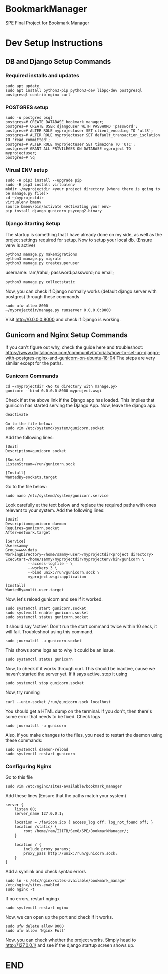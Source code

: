 # BookmarkManager
SPE Final Project for Bookmark Manager

# Dev Setup Instructions
## DB and Django Setup Commands
### Required installs and updates
```shell
sudo apt update
sudo apt install python3-pip python3-dev libpq-dev postgresql postgresql-contrib nginx curl
```
### POSTGRES setup
```shell
sudo -u postgres psql
postgres=# CREATE DATABASE bookmark_manager;
postgres=# CREATE USER djangouser WITH PASSWORD 'password';
postgres=# ALTER ROLE myprojectuser SET client_encoding TO 'utf8';
postgres=# ALTER ROLE myprojectuser SET default_transaction_isolation TO 'read committed';
postgres=# ALTER ROLE myprojectuser SET timezone TO 'UTC';
postgres=# GRANT ALL PRIVILEGES ON DATABASE myproject TO myprojectuser;
postgres=# \q
```
### Virual ENV setup
```shell
sudo -H pip3 install --upgrade pip
sudo -H pip3 install virtualenv
mkdir ~/myprojectdir <your project directory (where there is going to be manage.py file)>
cd ~/myprojectdir
virtualenv bmenv
source bmenv/bin/activate <Activating your env>
pip install django gunicorn psycopg2-binary
```
### Django Starting Setup
The startup is something that I have already done on my side, as well as the project settings required for setup. 
Now to setup your local db. (Ensure venv is active) 
```shell
python3 manage.py makemigrations
python3 manage.py migrate
python3 manage.py createsuperuser
```
username: ram/rahul; password:password; no email;

```shell
python3 manage.py collectstatic
```
Now, you can check if Django normally works (default django server with postgres) through these commands
```shell
sudo ufw allow 8000
~/myprojectdir/manage.py runserver 0.0.0.0:8000
```
Visit http://0.0.0.0:8000 and check if Django is working.

## Gunicorn and Nginx Setup Commands
If you can't figure out why, check the guide here and troubleshoot: https://www.digitalocean.com/community/tutorials/how-to-set-up-django-with-postgres-nginx-and-gunicorn-on-ubuntu-18-04
The steps are very similar except for the paths. 
### Gunicorn Commands
```shell
cd ~/myprojectdir <Go to directory with manage.py>
gunicorn --bind 0.0.0.0:8000 myproject.wsgi
```
Check if at the above link if the Django app has loaded. This implies that gunicorn has started serving the Django App. 
Now, leave the django app. 
```shell
deactivate
```
```shell
Go to the file below:
sudo vim /etc/systemd/system/gunicorn.socket
```
Add the following lines:
```text
[Unit]
Description=gunicorn socket

[Socket]
ListenStream=/run/gunicorn.sock

[Install]
WantedBy=sockets.target
```
Go to the file below:
```shell
sudo nano /etc/systemd/system/gunicorn.service
```
Look carefully at the text below and replace the required paths with ones relevant to your system.
Add the following lines:
```text
[Unit]
Description=gunicorn daemon
Requires=gunicorn.socket
After=network.target

[Service]
User=sammy
Group=www-data
WorkingDirectory=/home/sammy<user>/myprojectdir<project directory>
ExecStart=/home/sammy/myprojectdir/myprojectenv/bin/gunicorn \
          --access-logfile - \
          --workers 3 \
          --bind unix:/run/gunicorn.sock \
          myproject.wsgi:application

[Install]
WantedBy=multi-user.target
```
Now, let's reload gunicorn and see if it worked.
```shell
sudo systemctl start gunicorn.socket
sudo systemctl enable gunicorn.socket
sudo systemctl status gunicorn.socket
```
It should say 'active'. Don't run the start command twice within 10 secs, it will fail.
Troubleshoot using this command.
```shell
sudo journalctl -u gunicorn.socket
```
This shows some logs as to why it could be an issue. 
```
sudo systemctl status gunicorn
```
Now, to check if it works through curl.
This should be inactive, cause we haven't started the server yet. If it says active, stop it using 
```shell
sudo systemctl stop gunicorn.socket
```
Now, try running
```shell
curl --unix-socket /run/gunicorn.sock localhost
```
You should get a HTML dump on the terminal. If you don't, then there's some error that needs to be fixed. 
Check logs
```shell
sudo journalctl -u gunicorn
```
Also, if you make changes to the files, you need to restart the daemon using these commands:
```shell
sudo systemctl daemon-reload
sudo systemctl restart gunicorn
```
### Configuring Nginx
Go to this file
```shell
sudo vim /etc/nginx/sites-available/bookmark_manager
```
Add these lines (Ensure that the paths match your system)
```text
server {
    listen 80;
    server_name 127.0.0.1;

    location = /favicon.ico { access_log off; log_not_found off; }
    location /static/ {
        root /home/ram/IIITB/Sem8/SPE/BookmarkManager/;
    }

    location / {
        include proxy_params;
        proxy_pass http://unix:/run/gunicorn.sock;
    }
}
```
Add a symlink and check syntax errors
```shell
sudo ln -s /etc/nginx/sites-available/bookmark_manager /etc/nginx/sites-enabled
sudo nginx -t
```
If no errors, restart ngingx
```shell
sudo systemctl restart nginx
```
Now, we can open up the port and check if it works.
```shell
sudo ufw delete allow 8000
sudo ufw allow 'Nginx Full'
```
Now, you can check whether the project works. Simply head to http://127.0.0.1/ and see if the django startup screen shows up. 

# END




